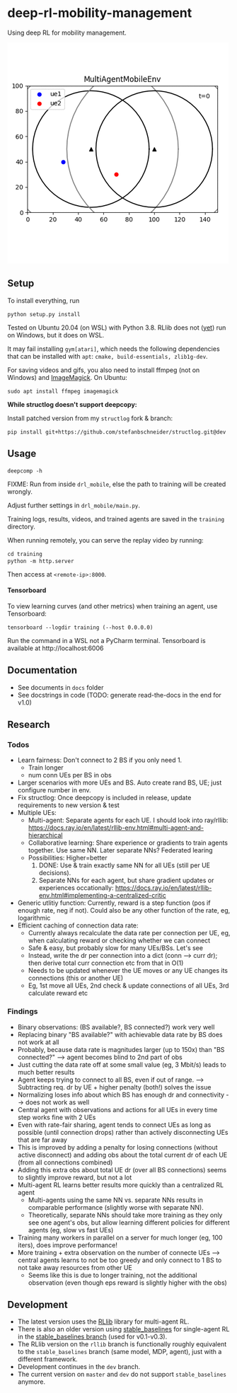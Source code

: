 # deep-rl-mobility-management

Using deep RL for mobility management.

![example](docs/gifs/v06.gif)

## Setup

To install everything, run

```
python setup.py install
```

Tested on Ubuntu 20.04 (on WSL) with Python 3.8. RLlib does not ([yet](https://github.com/ray-project/ray/issues/631)) run on Windows, but it does on WSL.

It may fail installing `gym[atari]`, which needs the following dependencies that can be installed with `apt`:
`cmake, build-essentials, zlib1g-dev`. 


For saving videos and gifs, you also need to install ffmpeg (not on Windows) and [ImageMagick](https://imagemagick.org/index.php). 
On Ubuntu:

```
sudo apt install ffmpeg imagemagick
```

**While structlog doesn't support deepcopy:**

Install patched version from my `structlog` fork & branch:

```
pip install git+https://github.com/stefanbschneider/structlog.git@dev
```


## Usage

```
deepcomp -h
```

FIXME: Run from inside `drl_mobile`, else the path to training will be created wrongly.

Adjust further settings in `drl_mobile/main.py`.

Training logs, results, videos, and trained agents are saved in the `training` directory.

When running remotely, you can serve the replay video by running:

```
cd training
python -m http.server
```

Then access at `<remote-ip>:8000`.

#### Tensorboard

To view learning curves (and other metrics) when training an agent, use Tensorboard:

```
tensorboard --logdir training (--host 0.0.0.0)
```

Run the command in a WSL not a PyCharm terminal. Tensorboard is available at http://localhost:6006

## Documentation

* See documents in `docs` folder
* See docstrings in code (TODO: generate read-the-docs in the end for v1.0)

## Research

### Todos

* Learn fairness: Don't connect to 2 BS if you only need 1. 
    * Train longer
    * num conn UEs per BS in obs
* Larger scenarios with more UEs and BS. Auto create rand BS, UE; just configure number in env.
* Fix structlog: Once deepcopy is included in release, update requirements to new version & test
* Multiple UEs: 
    * Multi-agent: Separate agents for each UE. I should look into ray/rllib: https://docs.ray.io/en/latest/rllib-env.html#multi-agent-and-hierarchical
    * Collaborative learning: Share experience or gradients to train agents together. Use same NN. Later separate NNs? Federated learing
    * Possibilities: Higher=better
        1. DONE: Use & train exactly same NN for all UEs (still per UE decisions).
        2. Separate NNs for each agent, but share gradient updates or experiences occationally: https://docs.ray.io/en/latest/rllib-env.html#implementing-a-centralized-critic
* Generic utlitiy function: Currently, reward is a step function (pos if enough rate, neg if not). Could also be any other function of the rate, eg, logarithmic
* Efficient caching of connection data rate:
    * Currently always recalculate the data rate per connection per UE, eg, when calculating reward or checking whether we can connect
    * Safe & easy, but probably slow for many UEs/BSs. Let's see
    * Instead, write the dr per connection into a dict (conn --> curr dr); then derive total curr connection etc from that in O(1)
    * Needs to be updated whenever the UE moves or any UE changes its connections (this or another UE)
    * Eg, 1st move all UEs, 2nd check & update connections of all UEs, 3rd calculate reward etc

### Findings

* Binary observations: (BS available?, BS connected?) work very well
* Replacing binary "BS available?" with achievable data rate by BS does not work at all
* Probably, because data rate is magnitudes larger (up to 150x) than "BS connected?" --> agent becomes blind to 2nd part of obs
* Just cutting the data rate off at some small value (eg, 3 Mbit/s) leads to much better results
* Agent keeps trying to connect to all BS, even if out of range. --> Subtracting req. dr by UE + higher penalty (both!) solves the issue
* Normalizing loses info about which BS has enough dr and connectivity --> does not work as well
* Central agent with observations and actions for all UEs in every time step works fine with 2 UEs
* Even with rate-fair sharing, agent tends to connect UEs as long as possible (until connection drops) rather than actively disconnecting UEs that are far away
* This is improved by adding a penalty for losing connections (without active disconnect) and adding obs about the total current dr of each UE (from all connections combined)
* Adding this extra obs about total UE dr (over all BS connections) seems to slightly improve reward, but not a lot
* Multi-agent RL learns better results more quickly than a centralized RL agent
    * Multi-agents using the same NN vs. separate NNs results in comparable performance (slightly worse with separate NN). 
    * Theoretically, separate NNs should take more training as they only see one agent's obs, but allow learning different policies for different agents (eg, slow vs fast UEs)
* Training many workers in parallel on a server for much longer (eg, 100 iters), does improve performance!
* More training + extra observation on the number of connecte UEs --> central agents learns to not be too greedy and only connect to 1 BS to not take away resources from other UE
    * Seems like this is due to longer training, not the additional observation (even though eps reward is slightly higher with the obs)

## Development

* The latest version uses the [RLlib](https://docs.ray.io/en/latest/rllib.html) library for multi-agent RL.
* There is also an older version using [stable_baselines](https://stable-baselines.readthedocs.io/en/master/) for single-agent RL
in the [stable_baselines branch](https://github.com/CN-UPB/deep-rl-mobility-management/tree/stable_baselines) (used for v0.1-v0.3).
* The RLlib version on the `rllib` branch is functionally roughly equivalent to the `stable_baselines` branch (same model, MDP, agent), just with a different framework.
* Development continues in the `dev` branch.
* The current version on `master` and `dev` do not support `stable_baselines` anymore.
